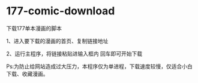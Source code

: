 # 177-comic-download

下载177单本漫画的脚本

1、进入要下载的漫画的首页、复制链接地址


2、运行主程序，将链接粘贴进输入框内 回车即可开始下载





Ps:为防止给网站造成过大压力，本程序仅为单进程，下载速度较慢，仅适合小白下载、收藏漫画。
